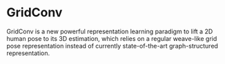 # GridConv
GridConv is a new powerful representation learning paradigm to lift a 2D human pose to its 3D estimation, which relies on a regular weave-like grid pose representation instead of currently state-of-the-art graph-structured representation.
